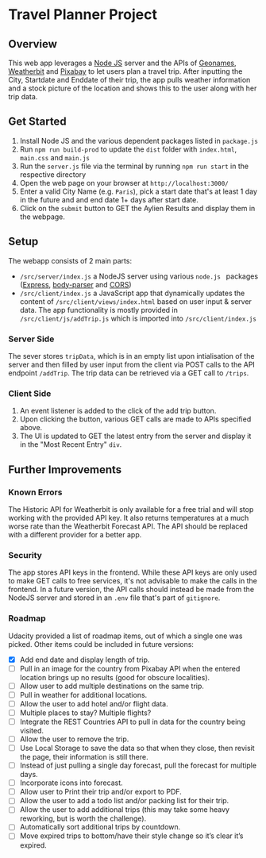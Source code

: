 # Travel Planner Project

## Overview
This web app leverages a [Node JS](https://https://nodejs.org/en/) server and the APIs of [Geonames](http://www.geonames.org/), [Weatherbit](https://www.weatherbit.io/) and [Pixabay](https://pixabay.com/) to let users plan a travel trip. After inputting the City, Startdate and Enddate of their trip, the app pulls weather information and a stock picture of the location and shows this to the user along with her trip data.

## Get Started
1. Install Node JS and the various dependent packages listed in `package.js`
2. Run `npm run build-prod` to update the `dist` folder with `index.html`, `main.css` and `main.js`
3. Run the `server.js` file via the terminal by running `npm run start` in the respective directory
4. Open the web page on your browser at `http://localhost:3000/`
5. Enter a valid City Name (e.g. `Paris`), pick a start date that's at least 1 day in the future and and end date 1+ days after start date.
6. Click on the `submit` button to GET the Aylien Results and display them in the webpage. 

## Setup
The webapp consists of 2 main parts:
* `/src/server/index.js` a NodeJS server using various `node.js ` packages ([Express](http://expressjs.com/), [body-parser](https://github.com/expressjs/body-parser#readme) and [CORS](https://github.com/expressjs/cors#readme)) 
* `/src/client/index.js` a JavaScript app that dynamically updates the content of `/src/client/views/index.html` based on user input & server data. The app functionality is mostly provided in `/src/client/js/addTrip.js` which is imported into `/src/client/index.js`

### Server Side
The sever stores `tripData`, which is in an empty list upon intialisation of the server and then filled by user input from the client via POST calls to the API endpoint `/addTrip`. The trip data can be retrieved via a GET call to `/trips`.

### Client Side
1. An event listener is added to the click of the add trip button. 
2. Upon clicking the button, various GET calls are made to APIs specified above. 
3. The UI is updated to GET the latest entry from the server and display it in the "Most Recent Entry" `div`.

## Further Improvements
### Known Errors
The Historic API for Weatherbit is only available for a free trial and will stop working with the provided API key. It also returns temperatures at a much worse rate than the Weatherbit Forecast API. The API should be replaced with a different provider for a better app.

### Security
The app stores API keys in the frontend. While these API keys are only used to make GET calls to free services, it's not advisable to make the calls in the frontend. In a future version, the API calls should instead be made from the NodeJS server and stored in an `.env` file that's part of `gitignore`.

### Roadmap
Udacity provided a list of roadmap items, out of which a single one was picked. Other items could be included in future versions:
- [x] Add end date and display length of trip.
- [ ] Pull in an image for the country from Pixabay API when the entered location brings up no results (good for obscure localities).
- [ ] Allow user to add multiple destinations on the same trip.
- [ ] Pull in weather for additional locations.
- [ ] Allow the user to add hotel and/or flight data.
- [ ] Multiple places to stay? Multiple flights?
- [ ] Integrate the REST Countries API to pull in data for the country being visited.
- [ ] Allow the user to remove the trip.
- [ ] Use Local Storage to save the data so that when they close, then revisit the page, their information is still there.
- [ ] Instead of just pulling a single day forecast, pull the forecast for multiple days.
- [ ] Incorporate icons into forecast.
- [ ] Allow user to Print their trip and/or export to PDF.
- [ ] Allow the user to add a todo list and/or packing list for their trip.
- [ ] Allow the user to add additional trips (this may take some heavy reworking, but is worth the challenge).
- [ ] Automatically sort additional trips by countdown.
- [ ] Move expired trips to bottom/have their style change so it’s clear it’s expired.